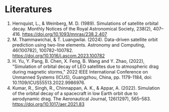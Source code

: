 # Literatures
1. Hernquist, L., & Weinberg, M. D. (1989). Simulations of satellite orbital decay. Monthly Notices of the Royal Astronomical Society, 238(2), 407–416. https://doi.org/10.1093/mnras/238.2.407
2. M. Thammawichai, & T. Luangwilai. (2024). Data-driven satellite orbit prediction using two-line elements. Astronomy and Computing, 46(100782), 100782–100782. https://doi.org/10.1016/j.ascom.2023.100782
3. H. Yu, Y. Pang, B. Chen, X. Feng, B. Wang and Y. Zhao, (2022), "Simulation of orbital decay of LEO satellites due to atmospheric drag during magnetic storms," 2022 IEEE International Conference on Unmanned Systems (ICUS), Guangzhou, China,  pp. 1179-1184, doi: 10.1109/ICUS55513.2022.9986976.
4. Kumar, R., Singh, R., Chinnappan, A. K., & Appar, A. (2022). Simulation of the orbital decay of a spacecraft in low Earth orbit due to aerodynamic drag. The Aeronautical Journal, 126(1297), 565–583. https://doi.org/10.1017/aer.2021.83

